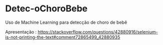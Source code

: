 # Detec-oChoroBebe
Uso de Machine Learning para detecção de choro de bebê

Apresentação : https://stackoverflow.com/questions/42880916/selenium-is-not-printing-the-text#comment72865499_42880935
